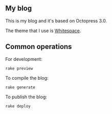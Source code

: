 ## My blog

This is my blog and it's based on Octopress 3.0.

The theme that I use is [Whitespace](https://github.com/lucaslew/whitespace).

## Common operations

For development:
```
rake preview
```

To compile the blog:
```
rake generate
```

To publish the blog:
```
rake deploy
```

